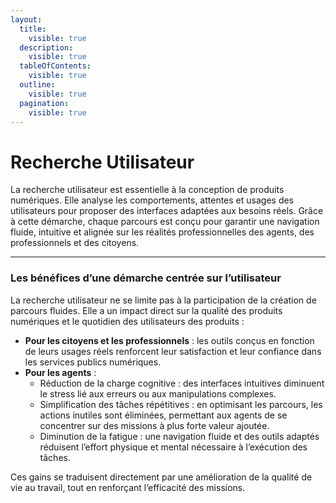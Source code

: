 ```yaml
---
layout:
  title:
    visible: true
  description:
    visible: true
  tableOfContents:
    visible: true
  outline:
    visible: true
  pagination:
    visible: true
---
```


# Recherche Utilisateur

La recherche utilisateur est essentielle à la conception de produits numériques. Elle analyse les comportements, attentes et usages des utilisateurs pour proposer des interfaces adaptées aux besoins réels. Grâce à cette démarche, chaque parcours est conçu pour garantir une navigation fluide, intuitive et alignée sur les réalités professionnelles des agents, des professionnels et des citoyens.

***

### Les bénéfices d’une démarche centrée sur l’utilisateur

La recherche utilisateur ne se limite pas à la participation de la création de parcours fluides. Elle a un impact direct sur la qualité des produits numériques et le quotidien des utilisateurs des produits :

* **Pour les citoyens et les professionnels** : les outils conçus en fonction de leurs usages réels renforcent leur satisfaction et leur confiance dans les services publics numériques.
* **Pour les agents** :
  * Réduction de la charge cognitive : des interfaces intuitives diminuent le stress lié aux erreurs ou aux manipulations complexes.
  * Simplification des tâches répétitives : en optimisant les parcours, les actions inutiles sont éliminées, permettant aux agents de se concentrer sur des missions à plus forte valeur ajoutée.
  * Diminution de la fatigue : une navigation fluide et des outils adaptés réduisent l’effort physique et mental nécessaire à l’exécution des tâches.

Ces gains se traduisent directement par une amélioration de la qualité de vie au travail, tout en renforçant l’efficacité des missions.
